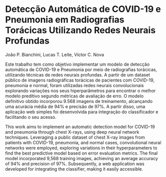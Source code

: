 # Detecção Automática de COVID-19 e Pneumonia em Radiografias Torácicas Utilizando Redes Neurais Profundas

João P. Bianchini, Lucas T. Leite, Victor C. Nova

Este trabalho tem como objetivo implementar um modelo de detecção automática de COVID-19 e Pneumonia por meio de radiografias torácicas, utilizando técnicas de redes neurais profundas. A partir de um dataset público de imagens radiográficas torácicas de pacientes com COVID-19, pneumonia e normal, foram utilizadas redes neurais convolucionais explorando variações nos seus hiperparâmetros para encontrar o melhor modelo preditivo segundo métricas de avaliação de erro. O modelo definitivo obtido incorporou 9.568 imagens de treinamento, alcançando uma acurácia média de 94% e precisão de 97%. A partir disso, uma aplicação web simples foi desenvolvida para integração do classificador e facilitando o seu acesso.



This work aims to implement an automatic detection model for COVID-19 and pneumonia through chest X-rays, using deep neural network techniques. Leveraging a public dataset of chest X-ray images from patients with COVID-19, pneumonia, and normal cases, convolutional neural networks were employed, exploring variations in their hyperparameters to find the best predictive model based on error evaluation metrics. The final model incorporated 9,568 training images, achieving an average accuracy of 94% and precision of 97%. Subsequently, a web application was developed for integrating the classifier, making it easily accessible.
